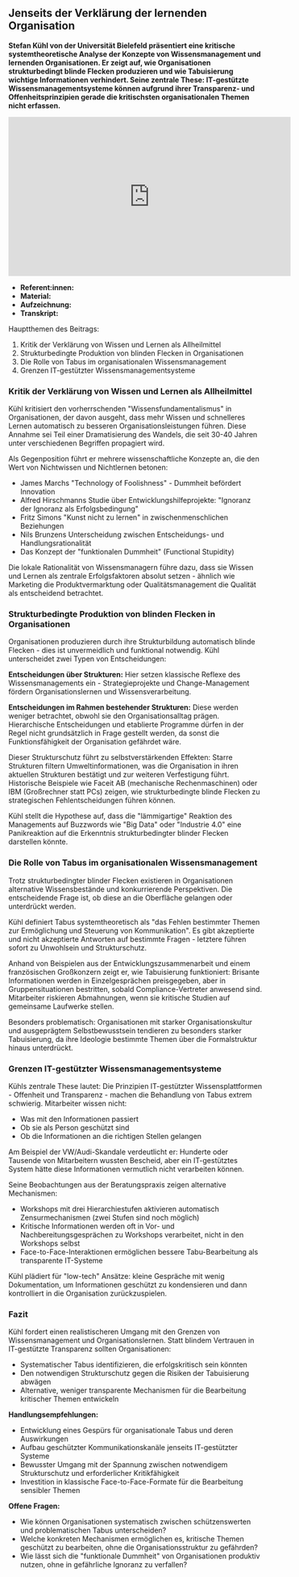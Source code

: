 ## Jenseits der Verklärung der lernenden Organisation

**Stefan Kühl von der Universität Bielefeld präsentiert eine kritische systemtheoretische Analyse der Konzepte von Wissensmanagement und lernenden Organisationen. Er zeigt auf, wie Organisationen strukturbedingt blinde Flecken produzieren und wie Tabuisierung wichtige Informationen verhindert. Seine zentrale These: IT-gestützte Wissensmanagementsysteme können aufgrund ihrer Transparenz- und Offenheitsprinzipien gerade die kritischsten organisationalen Themen nicht erfassen.**

<iframe width="560" height="315" src="https://www.youtube-nocookie.com/embed/x1C2xgGHyvE?si=K_YP1VsCry9XoJCl" title="YouTube video player" frameborder="0" allow="accelerometer; autoplay; clipboard-write; encrypted-media; gyroscope; picture-in-picture; web-share" referrerpolicy="strict-origin-when-cross-origin" allowfullscreen></iframe>

* **Referent:innen:** 
* **Material:** 
* **Aufzeichnung:** 
* **Transkript:** 

Hauptthemen des Beitrags:

1. Kritik der Verklärung von Wissen und Lernen als Allheilmittel
1. Strukturbedingte Produktion von blinden Flecken in Organisationen
1. Die Rolle von Tabus im organisationalen Wissensmanagement
1. Grenzen IT-gestützter Wissensmanagementsysteme

### Kritik der Verklärung von Wissen und Lernen als Allheilmittel

Kühl kritisiert den vorherrschenden "Wissensfundamentalismus" in Organisationen, der davon ausgeht, dass mehr Wissen und schnelleres Lernen automatisch zu besseren Organisationsleistungen führen. Diese Annahme sei Teil einer Dramatisierung des Wandels, die seit 30-40 Jahren unter verschiedenen Begriffen propagiert wird.

Als Gegenposition führt er mehrere wissenschaftliche Konzepte an, die den Wert von Nichtwissen und Nichtlernen betonen:

- James Marchs "Technology of Foolishness" - Dummheit befördert Innovation
- Alfred Hirschmanns Studie über Entwicklungshilfeprojekte: "Ignoranz der Ignoranz als Erfolgsbedingung"
- Fritz Simons "Kunst nicht zu lernen" in zwischenmenschlichen Beziehungen
- Nils Brunzens Unterscheidung zwischen Entscheidungs- und Handlungsrationalität
- Das Konzept der "funktionalen Dummheit" (Functional Stupidity)

Die lokale Rationalität von Wissensmanagern führe dazu, dass sie Wissen und Lernen als zentrale Erfolgsfaktoren absolut setzen - ähnlich wie Marketing die Produktvermarktung oder Qualitätsmanagement die Qualität als entscheidend betrachtet.

### Strukturbedingte Produktion von blinden Flecken in Organisationen

Organisationen produzieren durch ihre Strukturbildung automatisch blinde Flecken - dies ist unvermeidlich und funktional notwendig. Kühl unterscheidet zwei Typen von Entscheidungen:

**Entscheidungen über Strukturen:** Hier setzen klassische Reflexe des Wissensmanagements ein - Strategieprojekte und Change-Management fördern Organisationslernen und Wissensverarbeitung.

**Entscheidungen im Rahmen bestehender Strukturen:** Diese werden weniger betrachtet, obwohl sie den Organisationsalltag prägen. Hierarchische Entscheidungen und etablierte Programme dürfen in der Regel nicht grundsätzlich in Frage gestellt werden, da sonst die Funktionsfähigkeit der Organisation gefährdet wäre.

Dieser Strukturschutz führt zu selbstverstärkenden Effekten: Starre Strukturen filtern Umweltinformationen, was die Organisation in ihren aktuellen Strukturen bestätigt und zur weiteren Verfestigung führt. Historische Beispiele wie Faceit AB (mechanische Rechenmaschinen) oder IBM (Großrechner statt PCs) zeigen, wie strukturbedingte blinde Flecken zu strategischen Fehlentscheidungen führen können.

Kühl stellt die Hypothese auf, dass die "lämmigartige" Reaktion des Managements auf Buzzwords wie "Big Data" oder "Industrie 4.0" eine Panikreaktion auf die Erkenntnis strukturbedingter blinder Flecken darstellen könnte.

### Die Rolle von Tabus im organisationalen Wissensmanagement

Trotz strukturbedingter blinder Flecken existieren in Organisationen alternative Wissensbestände und konkurrierende Perspektiven. Die entscheidende Frage ist, ob diese an die Oberfläche gelangen oder unterdrückt werden.

Kühl definiert Tabus systemtheoretisch als "das Fehlen bestimmter Themen zur Ermöglichung und Steuerung von Kommunikation". Es gibt akzeptierte und nicht akzeptierte Antworten auf bestimmte Fragen - letztere führen sofort zu Unwohlsein und Strukturschutz.

Anhand von Beispielen aus der Entwicklungszusammenarbeit und einem französischen Großkonzern zeigt er, wie Tabuisierung funktioniert: Brisante Informationen werden in Einzelgesprächen preisgegeben, aber in Gruppensituationen bestritten, sobald Compliance-Vertreter anwesend sind. Mitarbeiter riskieren Abmahnungen, wenn sie kritische Studien auf gemeinsame Laufwerke stellen.

Besonders problematisch: Organisationen mit starker Organisationskultur und ausgeprägtem Selbstbewusstsein tendieren zu besonders starker Tabuisierung, da ihre Ideologie bestimmte Themen über die Formalstruktur hinaus unterdrückt.

### Grenzen IT-gestützter Wissensmanagementsysteme

Kühls zentrale These lautet: Die Prinzipien IT-gestützter Wissensplattformen - Offenheit und Transparenz - machen die Behandlung von Tabus extrem schwierig. Mitarbeiter wissen nicht:

- Was mit den Informationen passiert
- Ob sie als Person geschützt sind
- Ob die Informationen an die richtigen Stellen gelangen

Am Beispiel der VW/Audi-Skandale verdeutlicht er: Hunderte oder Tausende von Mitarbeitern wussten Bescheid, aber ein IT-gestütztes System hätte diese Informationen vermutlich nicht verarbeiten können.

Seine Beobachtungen aus der Beratungspraxis zeigen alternative Mechanismen:
- Workshops mit drei Hierarchiestufen aktivieren automatisch Zensurmechanismen (zwei Stufen sind noch möglich)
- Kritische Informationen werden oft in Vor- und Nachbereitungsgesprächen zu Workshops verarbeitet, nicht in den Workshops selbst
- Face-to-Face-Interaktionen ermöglichen bessere Tabu-Bearbeitung als transparente IT-Systeme

Kühl plädiert für "low-tech" Ansätze: kleine Gespräche mit wenig Dokumentation, um Informationen geschützt zu kondensieren und dann kontrolliert in die Organisation zurückzuspielen.

### Fazit

Kühl fordert einen realistischeren Umgang mit den Grenzen von Wissensmanagement und Organisationslernen. Statt blindem Vertrauen in IT-gestützte Transparenz sollten Organisationen:

- Systematischer Tabus identifizieren, die erfolgskritisch sein könnten
- Den notwendigen Strukturschutz gegen die Risiken der Tabuisierung abwägen
- Alternative, weniger transparente Mechanismen für die Bearbeitung kritischer Themen entwickeln

**Handlungsempfehlungen:**

- Entwicklung eines Gespürs für organisationale Tabus und deren Auswirkungen
- Aufbau geschützter Kommunikationskanäle jenseits IT-gestützter Systeme
- Bewusster Umgang mit der Spannung zwischen notwendigem Strukturschutz und erforderlicher Kritikfähigkeit
- Investition in klassische Face-to-Face-Formate für die Bearbeitung sensibler Themen

**Offene Fragen:**

- Wie können Organisationen systematisch zwischen schützenswerten und problematischen Tabus unterscheiden?
- Welche konkreten Mechanismen ermöglichen es, kritische Themen geschützt zu bearbeiten, ohne die Organisationsstruktur zu gefährden?
- Wie lässt sich die "funktionale Dummheit" von Organisationen produktiv nutzen, ohne in gefährliche Ignoranz zu verfallen?